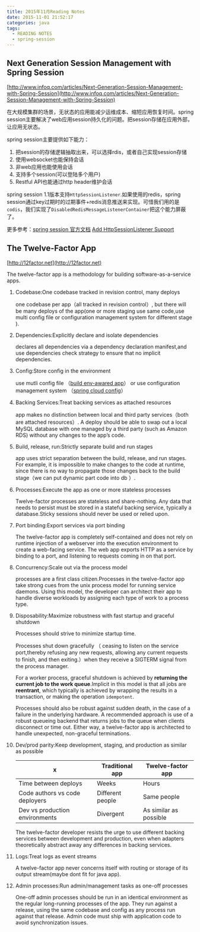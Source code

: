 ```yaml
---
title: 2015年11月Reading Notes
date: 2015-11-01 21:52:17
categories: java
tags:
  - READING NOTES
  - spring-session
---
```

	
## <a name="spring-session">Next Generation Session Management with Spring Session</a>

[http://www.infoq.com/articles/Next-Generation-Session-Management-with-Spring-Session](http://www.infoq.com/articles/Next-Generation-Session-Management-with-Spring-Session)

在大规模集群的场景，无状态的应用能减少运维成本、缩短应用恢复时间。spring session主要解决了web应用session持久化的问题。把session存储在应用外部，让应用无状态。

spring session主要提供如下能力：

1. 把session的存储逻辑抽取出来，可以选择rdis，或者自己实现session存储
2. 使用websocket也能保持会话
3. 非web应用也能使用会话
4. 支持多个session(可以登陆多个用户)
5. Restful API也能通过http header维护会话

spring session 1.1版本支持`HttpSessionListener`.如果使用的redis，spring session通过key过期时的过期事件+redis消息推送来实现。可惜我们用的是`codis`，我们实现了`DisabledRedisMessageListenerContainer`把这个能力屏蔽了。

更多参考：[spring session 官方文档](http://docs.spring.io/spring-session/docs/current-SNAPSHOT/reference/html5/#introduction) [Add HttpSessionListener Support](https://github.com/spring-projects/spring-session/issues/4)

## <a name="the-twelve-factor-app">The Twelve-Factor App</a>

[http://12factor.net](http://12factor.net)

The twelve-factor app is a methodology for building software-as-a-service apps.

1. Codebase:One codebase tracked in revision control, many deploys

	one codebase per app（all tracked in revision control）, but there will be many deploys of the app(one or more staging use same code,use multi config file or configuration management system for different stage ). 
	
2. Dependencies:Explicitly declare and isolate dependencies

	 declares all dependencies via a dependency declaration manifest,and use dependencies check strategy to ensure that no implicit dependencies.
	
3. Config:Store config in the environment

	use mutli config file （[build env-awared app](http://bohr.me/env-aware/)）	 or use configuration management system （[spring cloud config](http://cloud.spring.io/spring-cloud-config/)）
	
4. Backing Services:Treat backing services as attached resources

	app makes no distinction between local and third party services（both are attached resources）. A deploy should be able to swap out a local MySQL database with one managed by a third party (such as Amazon RDS) without any changes to the app’s code. 
	
5. Build, release, run:Strictly separate build and run stages

	app uses strict separation between the build, release, and run stages. For example, it is impossible to make changes to the code at runtime, since there is no way to propagate those changes back to the build stage（we can put dynamic part code into db ）.
	
6. Processes:Execute the app as one or more stateless processes

	Twelve-factor processes are stateless and share-nothing. Any data that needs to persist must be stored in a stateful backing service, typically a database.Sticky sessions should never be used or relied upon. 
	
7. Port binding:Export services via port binding

	The twelve-factor app is completely self-contained and does not rely on runtime injection of a webserver into the execution environment to create a web-facing service. The web app exports HTTP as a service by binding to a port, and listening to requests coming in on that port.
	
8.  Concurrency:Scale out via the process model

	processes are a first class citizen.Processes in the twelve-factor app take strong cues from the unix process model for running service daemons. Using this model, the developer can architect their app to handle diverse workloads by assigning each type of work to a process type.
	
9. Disposability:Maximize robustness with fast startup and graceful shutdown

	Processes should strive to minimize startup time.
	
	Processes shut down gracefully （ ceasing to listen on the service port,thereby refusing any new requests, allowing any current requests to finish, and then exiting.）when they receive a SIGTERM signal from the process manager.
	
	For a worker process, graceful shutdown is achieved by **returning the current job to the work queue**.Implicit in this model is that all jobs are **reentrant**, which typically is achieved by wrapping the results in a transaction, or making the operation `idempotent`.
	
	Processes should also be robust against sudden death, in the case of a failure in the underlying hardware.  A recommended approach is use of a robust queueing backend that returns jobs to the queue when clients disconnect or time out. Either way, a twelve-factor app is architected to handle unexpected, non-graceful terminations. 
	
10. Dev/prod parity:Keep development, staging, and production as similar as possible


	  x      | Traditional app           | Twelve-factor app     |
	--------------------|------------------|-----------------------|
	Time between deploys | Weeks   | Hours   |
	Code authors vs code deployers  | Different people | Same people  |
	Dev vs production environments  | Divergent | As similar as possible  |

	The twelve-factor developer resists the urge to use different backing services between development and production, even when adapters theoretically abstract away any differences in backing services.
	
11. Logs:Treat logs as event streams
		
	A twelve-factor app never concerns itself with routing or storage of its output stream(maybe dont fit for java app).
	
12. Admin processes:Run admin/management tasks as one-off processes
	
	One-off admin processes should be run in an identical environment as the regular long-running processes of the app. They run against a release, using the same codebase and config as any process run against that release. Admin code must ship with application code to avoid synchronization issues.
	
